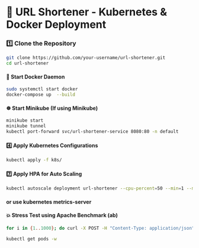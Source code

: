 # 🚀 URL Shortener - Kubernetes & Docker Deployment

### 1️⃣ Clone the Repository

```sh
git clone https://github.com/your-username/url-shortener.git
cd url-shortener
```

#### 🚀 Start Docker Daemon
```sh
sudo systemctl start docker
docker-compose up  --build
```


#### ☸ Start Minikube (If using Minikube)
```sh
minikube start
minikube tunnel 
kubectl port-forward svc/url-shortener-service 8080:80 -n default

```


#### 4️⃣ Apply Kubernetes Configurations
```sh
kubectl apply -f k8s/
```

#### 7️⃣ Apply HPA for Auto Scaling
```sh
kubectl autoscale deployment url-shortener --cpu-percent=50 --min=1 --max=25
```
#### or use kubernetes metrics-server

#### 💥 Stress Test using Apache Benchmark (ab)
```sh
for i in {1..1000}; do curl -X POST -H "Content-Type: application/json" -d '{"long_url": "http://example.com"}' http://localhost:8080/shorten & done

kubectl get pods -w
```
